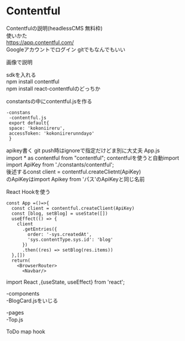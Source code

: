 # Contentful  
Contentfulの説明(headlessCMS 無料枠)  
使いかた  
https://app.contentful.com/  
Googleアカウントでログイン gitでもなんでもいい  

画像で説明  

sdkを入れる  
npm install contentful  
npm install react-contentfulのどっちか  

constantsの中にcontentful.jsを作る  
```
-constans
 -contentful.js
 export default{
 space: 'kokoniireru',
 accessToken: 'kokoniirerunndayo'
 }
 ```  
 apikey書く
 git push時はignoreで指定だけどま別に大丈夫
App.js  
import * as contentful from "contentful";
contentfulを使うと自動import  
import ApiKey from './constants/contentful';  
後述するconst client = contentful.createClietnt(ApiKey)  
のApiKeyはimport Apikey from 'パス'のApiKeyと同じ名前  

React Hookを使う  
```
const App =()=>{
  const client = contentful.createClient(ApiKey)
  const [blog, setBlog] = useState([])
  useEffect(() => {
    client
      .getEntries({
        order: '-sys.createdAt',
        'sys.contentType.sys.id': 'blog'
      })
      .then((res) => setBlog(res.items))
  },[])
  return(
    <BrowserRouter> 
      <Navbar/>
 ```  

import React ,{useState, useEffect} from 'react';


-components  
  -BlogCard.jsをいじる  
  
-pages  
 -Top.js　
 
 
 ToDo
  map hook
